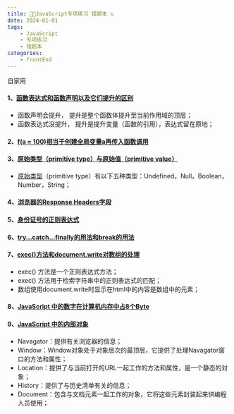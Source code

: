 ```yaml
---
title: 🧑‍💻JavaScript专项练习 错题本 🔝
date: 2024-01-01
tags:
    - JavaScript
    - 专项练习
    - 错题本
categories: 
    - frontEnd
---
```

自家用

<!--more-->

#### 1、[函数表达式和函数声明以及它们提升的区别](https://www.nowcoder.com/questionTerminal/538071bc369d44ae84a4b2f79c6048e9)

* 函数声明会提升， 提升是整个函数体提升至当前作用域的顶层；
* 函数表达式没提升， 提升是提升变量（函数的引用），表达式留在原地；

#### 2、[f(a = 100)相当于创建全局变量a再传入函数调用](https://www.nowcoder.com/questionTerminal/8918b65210ec46caa30054951defdbfa)

#### 3、[原始类型（primitive type）与原始值（primitive value）](https://www.nowcoder.com/questionTerminal/6fccd1ccb7ba4dbd93bb1d77ddd40390)

* [原始类型](https://blog.csdn.net/qq_37683424/article/details/104562558)（primitive type）有以下五种类型：Undefined，Null，Boolean，Number，String；

#### 4、[浏览器的Response Headers字段](https://www.nowcoder.com/questionTerminal/0095607fc6e849e380575bffdc812491)

#### 5、[身份证号的正则表达式](https://www.nowcoder.com/questionTerminal/733abe2a678f470aba56b94c5af2af8f)

#### 6、[try...catch...finally的用法和break的用法](https://www.nowcoder.com/questionTerminal/a894fca888c7411894a448c4a08d60c0)

#### 7、[exec()方法和document.write对数组的处理](https://www.nowcoder.com/questionTerminal/2002d2500dd148789a673de9fa8ce141)

* exec() 方法是一个正则表达式方法；
* exec() 方法用于检索字符串中的正则表达式的匹配；
* 数组使用document.write时显示在html中的内容是数组中的元素；

#### 8、[JavaScript 中的数字在计算机内存中占8个Byte](https://www.nowcoder.com/questionTerminal/e6a69b9b36f04f019e78353d316c023d)

#### 9、[JavaScript 中的内部对象](https://www.nowcoder.com/questionTerminal/b458263e804a4234a36ff54f4cab03de)

* Navagator：提供有关浏览器的信息；
* Window：Window对象处于对象层次的最顶层，它提供了处理Navagator窗口的方法和属性；
* Location：提供了与当前打开的URL一起工作的方法和属性，是一个静态的对象；
* History：提供了与历史清单有关的信息；
* Document：包含与文档元素一起工作的对象，它将这些元素封装起来供编程人员使用；
